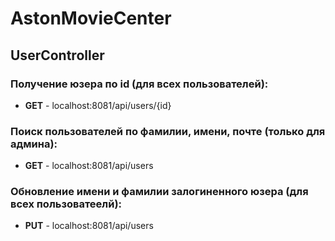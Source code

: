 # AstonMovieCenter

## UserController

### Получение юзера по id (для всех пользователей):     
 - **GET** - localhost:8081/api/users/{id} 

### Поиск пользователей по фамилии, имени, почте (только для админа):
 - **GET** - localhost:8081/api/users  

### Обновление имени и фамилии залогиненного юзера (для всех пользоватеелй):
 - **PUT** - localhost:8081/api/users  
